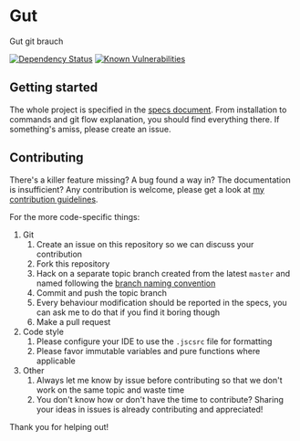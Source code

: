 # Gut
Gut git brauch

[![Dependency Status](https://david-dm.org/quilicicf/gut.svg)](https://david-dm.org/quilicicf/gut)
[![Known Vulnerabilities](https://snyk.io/test/github/quilicicf/gut/badge.svg)](https://snyk.io/test/github/quilicicf/gut)

## Getting started

The whole project is specified in the [specs document](./specs/specs.md). 
From installation to commands and git flow explanation, you should find everything there.
If something's amiss, please create an issue.

## Contributing

There's a killer feature missing? A bug found a way in? The documentation is insufficient?
Any contribution is welcome, please get a look at 
[my contribution guidelines](https://github.com/quilicicf/Docs/blob/master/contribution/main.md).

For the more code-specific things:

1. Git
    1. Create an issue on this repository so we can discuss your contribution
    1. Fork this repository
    1. Hack on a separate topic branch created from the latest `master` and named following the 
    [branch naming convention](./specs/specs.md#branch-naming)
    1. Commit and push the topic branch
    1. Every behaviour modification should be reported in the specs, you can ask me to do that if you find it boring 
    though
    1. Make a pull request
1. Code style
    1. Please configure your IDE to use the `.jscsrc` file for formatting
    1. Please favor immutable variables and pure functions where applicable
1. Other
    1. Always let me know by issue before contributing so that we don't work on the same topic and waste time
    1. You don't know how or don't have the time to contribute? Sharing your ideas in issues is already contributing 
    and appreciated!


Thank you for helping out!
